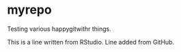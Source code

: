 # myrepo
Testing various happygitwithr things.

This is a line written from RStudio.
Line added from GitHub.
